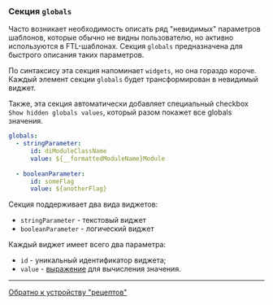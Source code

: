 ### Секция `globals`

Часто возникает необходимость описать ряд "невидимых" параметров шаблонов, которые обычно 
не видны пользователю, но активно используются в FTL-шаблонах. Секция `globals` предназначена 
для быстрого описания таких параметров.

По синтаксису эта секция напоминает `widgets`, но она гораздо короче.
Каждый элемент секции `globals` будет трансформирован в невидимый виджет. 

Также, эта секция автоматически добавляет специальный checkbox `Show hidden globals values`, 
который разом покажет все globals значения. 

```yaml
globals:
  - stringParameter:
      id: diModuleClassName
      value: ${__formattedModuleName}Module
      
  - booleanParameter:
      id: someFlag
      value: ${anotherFlag}
```

Секция поддерживает два вида виджетов:

- `stringParameter` - текстовый виджет
- `booleanParameter` - логический виджет

Каждый виджет имеет всего два параметра:

- `id` - уникальный идентификатор виджета;
- `value` - [выражение](/plugins/hh-geminio/docs/ru/EXPRESSIONS.md) для вычисления значения. 

---

[Обратно к устройству "рецептов"](/plugins/hh-geminio/docs/ru/RECIPE_CONTENT.md)